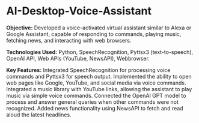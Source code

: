 # AI-Desktop-Voice-Assistant
**Objective:**
 Developed a voice-activated virtual assistant similar to Alexa or Google Assistant, capable of responding to commands, playing music, fetching news, and interacting 
 with web browsers.
 
**Technologies Used:**
Python, SpeechRecognition, Pyttsx3 (text-to-speech), OpenAI API, Web APIs (YouTube, NewsAPI), Webbrowser.

**Key Features:**
Integrated SpeechRecognition for processing voice commands and Pyttsx3 for speech output.
Implemented the ability to open web pages like Google, YouTube, and social media via voice commands​.
Integrated a music library with YouTube links, allowing the assistant to play music via simple voice commands​.
Connected the OpenAI GPT model to process and answer general queries when other commands were not recognized​.
Added news functionality using NewsAPI to fetch and read aloud the latest headlines​.
